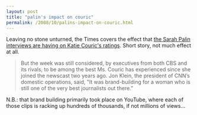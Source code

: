```yaml
---
layout: post
title: "palin's impact on couric"
permalink: /2008/10/palins-impact-on-couric.html
---
```


<p>Leaving no stone unturned, the Times covers the effect that <a href="http://nytimes.com/2008/10/01/arts/television/01rati.html?8dpc">the Sarah Palin interviews are having on Katie Couric's ratings</a>.  Short story, not much effect at all.</p>

<blockquote>
  <p>But the week was still considered, by executives from both CBS and its rivals, to be among the best Ms. Couric has experienced since she joined the newscast two years ago. Jon Klein, the president of CNN’s domestic operations, said, "It was brand-building for a woman who is still one of the very best journalists out there."</p>
</blockquote>

<p>N.B.: that brand building primarily took place on YouTube, where each of those clips is racking up hundreds of thousands, if not millions of views...</p>



